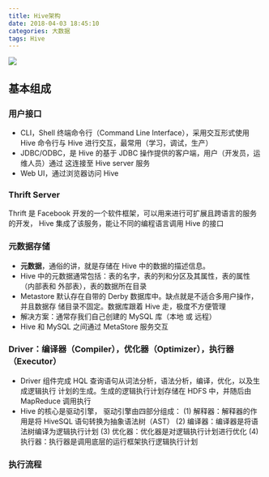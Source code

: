 ```yaml
---
title: Hive架构
date: 2018-04-03 18:45:10
categories: 大数据
tags: Hive
---
```

![](http://ou3xxg3hg.bkt.clouddn.com/HIve%E6%9E%B6%E6%9E%84.png)
## 基本组成
### 用户接口
- CLI，Shell 终端命令行（Command Line Interface），采用交互形式使用 Hive 命令行与 Hive 进行交互，最常用（学习，调试，生产）  
- JDBC/ODBC，是 Hive 的基于 JDBC 操作提供的客户端，用户（开发员，运维人员）通过 这连接至 Hive server 服务  
- Web UI，通过浏览器访问 Hive 
### Thrift Server
Thrift 是 Facebook 开发的一个软件框架，可以用来进行可扩展且跨语言的服务的开发， Hive 集成了该服务，能让不同的编程语言调用 Hive 的接口 
### 元数据存储
- **元数据**，通俗的讲，就是存储在 Hive 中的数据的描述信息。 
- Hive 中的元数据通常包括：表的名字，表的列和分区及其属性，表的属性（内部表和 外部表），表的数据所在目录  
- Metastore 默认存在自带的 Derby 数据库中。缺点就是不适合多用户操作，并且数据存 储目录不固定。数据库跟着 Hive 走，极度不方便管理  
- 解决方案：通常存我们自己创建的 MySQL 库（本地 或 远程）  
- Hive 和 MySQL 之间通过 MetaStore 服务交互 
###  Driver：编译器（Compiler），优化器（Optimizer），执行器（Executor） 
- Driver 组件完成 HQL 查询语句从词法分析，语法分析，编译，优化，以及生成逻辑执行 计划的生成。生成的逻辑执行计划存储在 HDFS 中，并随后由 MapReduce 调用执行 
- Hive 的核心是驱动引擎， 驱动引擎由四部分组成： 
         (1) 解释器：解释器的作用是将 HiveSQL 语句转换为抽象语法树（AST）
         (2) 编译器：编译器是将语法树编译为逻辑执行计划
         (3) 优化器：优化器是对逻辑执行计划进行优化
         (4) 执行器：执行器是调用底层的运行框架执行逻辑执行计划     
### 执行流程

 